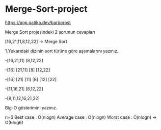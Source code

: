 # Merge-Sort-project

https://app.patika.dev/barborost

Merge Sort projesindeki 2 sorunun cevapları


[16,21,11,8,12,22] -> Merge Sort

1.Yukarıdaki dizinin sort türüne göre aşamalarını yazınız.

-[16,21,11] [8,12,22]

-[16] [21,11]    [8] [12,22]

-[16] [21] [11]   [8] [12] [22]

-[11,16,21]    [8,12,22]

-[8,11,12,16,21,22]

Big-O gösterimini yazınız.

n=6 Best case : O(nlogn) Average case : O(nlogn) Worst case : O(nlogn) -> O(6log6)
